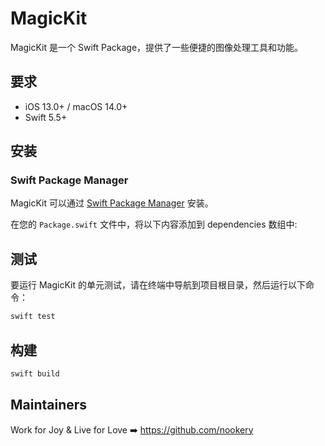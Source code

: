 # MagicKit

MagicKit 是一个 Swift Package，提供了一些便捷的图像处理工具和功能。

## 要求

- iOS 13.0+ / macOS 14.0+
- Swift 5.5+

## 安装

### Swift Package Manager

MagicKit 可以通过 [Swift Package Manager](https://swift.org/package-manager/) 安装。

在您的 `Package.swift` 文件中，将以下内容添加到 dependencies 数组中:

## 测试

要运行 MagicKit 的单元测试，请在终端中导航到项目根目录，然后运行以下命令：

```bash
swift test
```

## 构建

```bash
swift build
```

## Maintainers

Work for Joy & Live for Love ➡️ <https://github.com/nookery>
